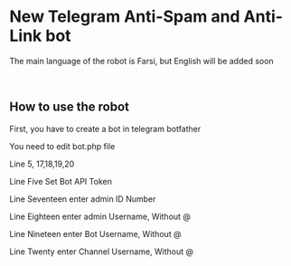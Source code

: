 <h1>New Telegram Anti-Spam and Anti-Link bot</h1>
<p>The main language of the robot is Farsi, but English will be added soon</p>
<br>
<h2>How to use the robot</h2>
<p>First, you have to create a bot in telegram botfather</p>
<p>You need to edit bot.php file</p>
<p>Line 5, 17,18,19,20</p>
<p>Line Five Set Bot API Token</p>
<p>Line Seventeen enter admin ID Number</p>
<p>Line Eighteen enter admin Username, Without @</p>
<p>Line Nineteen enter Bot Username, Without @</p>
<p>Line Twenty enter Channel Username, Without @</p>
